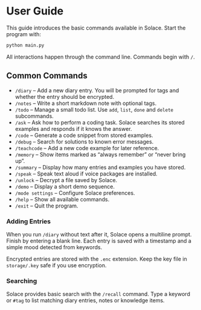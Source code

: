 # User Guide

This guide introduces the basic commands available in Solace. Start the program with:

```bash
python main.py
```

All interactions happen through the command line. Commands begin with `/`.

## Common Commands

- `/diary` – Add a new diary entry. You will be prompted for tags and whether the entry should be encrypted.
- `/notes` – Write a short markdown note with optional tags.
- `/todo` – Manage a small todo list. Use `add`, `list`, `done` and `delete` subcommands.
- `/ask` – Ask how to perform a coding task. Solace searches its stored examples and responds if it knows the answer.
- `/code` – Generate a code snippet from stored examples.
- `/debug` – Search for solutions to known error messages.
- `/teachcode` – Add a new code example for later reference.
- `/memory` – Show items marked as “always remember” or “never bring up”.
- `/summary` – Display how many entries and examples you have stored.
- `/speak` – Speak text aloud if voice packages are installed.
- `/unlock` – Decrypt a file saved by Solace.
- `/demo` – Display a short demo sequence.
- `/mode settings` – Configure Solace preferences.
- `/help` – Show all available commands.
- `/exit` – Quit the program.

### Adding Entries

When you run `/diary` without text after it, Solace opens a multiline prompt. Finish by entering a blank line. Each entry is saved with a timestamp and a simple mood detected from keywords.

Encrypted entries are stored with the `.enc` extension. Keep the key file in `storage/.key` safe if you use encryption.

### Searching

Solace provides basic search with the `/recall` command. Type a keyword or `#tag` to list matching diary entries, notes or knowledge items.


